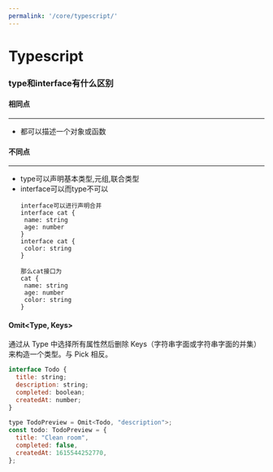 ```yaml
---
permalink: '/core/typescript/'
---
```


# Typescript
### type和interface有什么区别
#### 相同点
---
- 都可以描述一个对象或函数

#### 不同点
---
- type可以声明基本类型,元组,联合类型
- interface可以而type不可以
    ```
    interface可以进行声明合并
    interface cat {
     name: string
     age: number
    }
    interface cat {
     color: string
    }

    那么cat接口为
    cat {
     name: string
     age: number
     color: string
    }
    ```
  
#### Omit<Type, Keys>
通过从 Type 中选择所有属性然后删除 Keys（字符串字面或字符串字面的并集）来构造一个类型。与 Pick 相反。
```js
interface Todo {
  title: string;
  description: string;
  completed: boolean;
  createdAt: number;
}
 
type TodoPreview = Omit<Todo, "description">;
const todo: TodoPreview = {
  title: "Clean room",
  completed: false,
  createdAt: 1615544252770,
};
```
